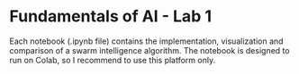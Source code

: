 # Fundamentals of AI - Lab 1
Each notebook (.ipynb file) contains the implementation, visualization and comparison of a swarm intelligence algorithm.
The notebook is designed to run on Colab, so I recommend to use this platform only.
